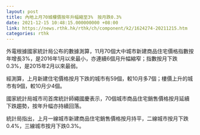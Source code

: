 ```yaml
---
layout: post
title: 內地上月70城樓價按年升幅縮至3%　按月跌0.3%
date: 2021-12-15 10:48:15.000000000 +08:00
link: https://news.rthk.hk/rthk/ch/component/k2/1624274-20211215.htm
categories: rthk
---
```


外電根據國家統計局公布的數據測算，11月70個大中城市新建商品住宅價格指數按年增長3%，是2016年1月以來最小，亦連續6個月升幅縮窄；指數按月下跌0.3%，是2015年2月以來最弱。

經測算，上月新建住宅價格按月下跌的城市有59個，較10月多7個；樓價上升的城市有9個，較10月少4個。

國家統計局城市司首席統計師繩國慶表示，70個城市商品住宅銷售價格按月延續下跌趨勢，按年升幅亦持續回落。

統計局指出，上月一線城市新建商品住宅銷售價格按月持平，二線城市按月下跌0.4%，三線城市按月下跌0.3%。
